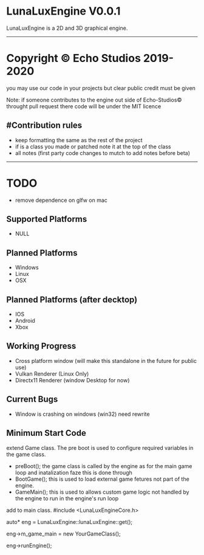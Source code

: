 # LunaLuxEngine V0.0.1
LunaLuxEngine is a 2D and 3D graphical engine.

----------------------------------------------------------------------------------------------
# Copyright © Echo Studios 2019-2020

you may use our code in your projects but clear public credit must be given

Note: if someone contributes to the engine out side of Echo-Studios© throught pull request there code will be under the MIT licence

#Contribution rules
----------------------------------------------------------------------------------------------
- keep formatting the same as the rest of the project
- if is a class you made or patched note it at the top of the class
- all notes (first party code changes to mutch to add notes before beta)

----------------------------------------------------------------------------------------------
# TODO
- remove dependence on glfw on mac

Supported Platforms
-----------------------------------------------------------------------------------------------
- NULL

Planned Platforms
-----------------------------------------------------------------------------------------------
 - Windows
 - Linux
 - OSX

Planned Platforms (after decktop)
-----------------------------------------------------------------------------------------------
 - IOS
 - Android
 - Xbox

Working Progress
------------------------------------------------------------------------------------------------
- Cross platform window (will make this standalone in the future for public use)
- Vulkan Renderer (Linux Only)
- Directx11 Renderer (window Desktop for now)

Current Bugs
------------------------------------------------------------------------------------------------
- Window is crashing on windows (win32) need rewrite

Minimum Start Code
------------------------------------------------------------------------------------------------
extend Game class.
The pre boot is used to configure required variables in the game class.
- preBoot();
the game class is called by the engine as for the main game loop and inatalization faze this is done through
- BootGame();
this is used to load external game fetures not part of the engine.
- GameMain();
this is used to allows custom game logic not handled by the engine to run in the engine's run loop

add to main class.
#include <LunaLuxEngineCore.h>

auto* eng = LunaLuxEngine::lunaLuxEngine::get();

eng->m_game_main = new YourGameClass();

eng->runEngine();
